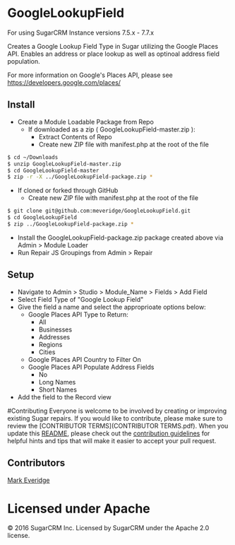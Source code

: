 # GoogleLookupField

For using SugarCRM Instance versions 7.5.x - 7.7.x

 Creates a Google Lookup Field Type in Sugar utilizing the Google Places API. Enables an address or place lookup as well as optinoal address field population.
 
 For more information on Google's Places API, please see https://developers.google.com/places/

## Install

- Create a Module Loadable Package from Repo
  - If downloaded as a zip ( GoogleLookupField-master.zip ):
    - Extract Contents of Repo
    - Create new ZIP file with manifest.php at the root of the file
```bash
$ cd ~/Downloads
$ unzip GoogleLookupField-master.zip
$ cd GoogleLookupField-master
$ zip -r -X ../GoogleLookupField-package.zip *
```
  - If cloned or forked through GitHub
    - Create new ZIP file with manifest.php at the root of the file
```bash
$ git clone git@github.com:meveridge/GoogleLookupField.git
$ cd GoogleLookupField
$ zip ../GoogleLookupField-package.zip *
```
- Install the GoogleLookupField-package.zip package created above via Admin > Module Loader
- Run Repair JS Groupings from Admin > Repair

## Setup

- Navigate to Admin > Studio > Module_Name > Fields > Add Field
- Select Field Type of "Google Lookup Field"
- Give the field a name and select the approprioate options below:
  - Google Places API Type to Return:
    - All
    - Businesses
    - Addresses
    - Regions
    - Cities
  - Google Places API Country to Filter On
  - Google Places API Populate Address Fields
    - No
    - Long Names
    - Short Names
- Add the field to the Record view

#Contributing
Everyone is welcome to be involved by creating or improving existing Sugar repairs. If you would like to contribute, please make sure to review the [CONTRIBUTOR TERMS](CONTRIBUTOR TERMS.pdf). When you update this [README](README.md), please check out the [contribution guidelines](CONTRIBUTING.md) for helpful hints and tips that will make it easier to accept your pull request.

## Contributors

[Mark Everidge](https://github.com/meveridge)

# Licensed under Apache
© 2016 SugarCRM Inc.  Licensed by SugarCRM under the Apache 2.0 license.
